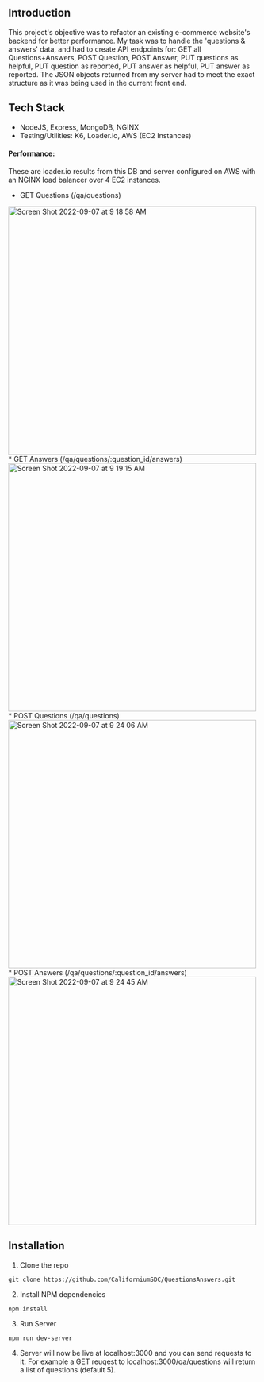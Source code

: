## Introduction
This project's objective was to refactor an existing e-commerce website's backend for better performance. My task was to handle the 'questions & answers' data, and had to create API endpoints for: GET all Questions+Answers, POST Question, POST Answer, PUT questions as helpful, PUT question as reported, PUT answer as helpful, PUT answer as reported. The JSON objects returned from my server had to meet the exact structure as it was being used in the current front end.

## Tech Stack
* NodeJS, Express, MongoDB, NGINX
* Testing/Utilities: K6, Loader.io, AWS (EC2 Instances)

#### Performance:
These are loader.io results from this DB and server configured on AWS with an NGINX load balancer over 4 EC2 instances.
* GET Questions (/qa/questions)
<img width="500" alt="Screen Shot 2022-09-07 at 9 18 58 AM" src="https://user-images.githubusercontent.com/96403295/188889027-a4025062-68c6-4f65-8766-ed044348dc49.png">
* GET Answers (/qa/questions/:question_id/answers)
<img width="500" alt="Screen Shot 2022-09-07 at 9 19 15 AM" src="https://user-images.githubusercontent.com/96403295/188889234-4473e644-3d24-4df7-a9e1-bd82f8835a80.png">
* POST Questions (/qa/questions)
<img width="500" alt="Screen Shot 2022-09-07 at 9 24 06 AM" src="https://user-images.githubusercontent.com/96403295/188889593-fdfd21ba-369a-49ee-b8ba-798e1bd1bc58.png">
* POST Answers (/qa/questions/:question_id/answers)
<img width="500" alt="Screen Shot 2022-09-07 at 9 24 45 AM" src="https://user-images.githubusercontent.com/96403295/188889657-92d22598-8a8c-472f-a3a8-01ff30b54472.png">

## Installation

1. Clone the repo
```
git clone https://github.com/CaliforniumSDC/QuestionsAnswers.git
```

2. Install NPM dependencies
```
npm install
```

3. Run Server
```
npm run dev-server
```

4. Server will now be live at localhost:3000 and you can send requests to it. For example a GET reuqest to localhost:3000/qa/questions will return a list of questions (default 5).

